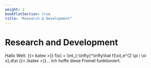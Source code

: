 ```yaml
---
weight: 2
bookFlatSection: true
title: "Research & Development"
---
```


# Research and Development

Hallo Welt: {{< katex >}} f(x) = \int_{-\infty}^\infty\hat f(\xi),e^{2 \pi i \xi x},d\xi {{< /katex >}}... Ich hoffe diese Fromel funktioniert.